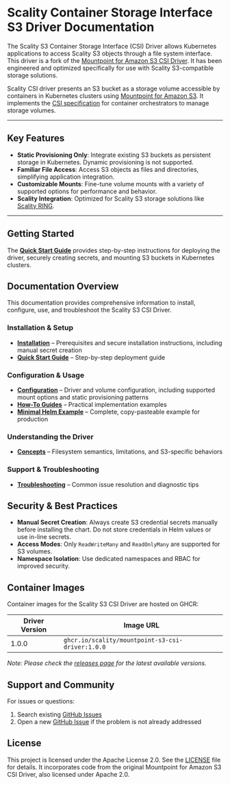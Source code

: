 # Scality Container Storage Interface S3 Driver Documentation

The Scality S3 Container Storage Interface (CSI) Driver allows Kubernetes applications to access Scality S3 objects through a file system interface.
This driver is a fork of the [Mountpoint for Amazon S3 CSI Driver](https://github.com/awslabs/mountpoint-s3-csi-driver).
It has been engineered and optimized specifically for use with Scality S3-compatible storage solutions.

Scality CSI driver presents an S3 bucket as a storage volume accessible by containers in Kubernetes clusters using [Mountpoint for Amazon S3](https://github.com/awslabs/mountpoint-s3).
It implements the [CSI specification](https://github.com/container-storage-interface/spec/blob/master/spec.md) for container orchestrators to manage storage volumes.

---

## Key Features

- **Static Provisioning Only**: Integrate existing S3 buckets as persistent storage in Kubernetes. Dynamic provisioning is not supported.
- **Familiar File Access**: Access S3 objects as files and directories, simplifying application integration.
- **Customizable Mounts**: Fine-tune volume mounts with a variety of supported options for performance and behavior.
- **Scality Integration**: Optimized for Scality S3 storage solutions like [Scality RING](https://www.scality.com/ring/).

---

## Getting Started

The **[Quick Start Guide](quick-start.md)** provides step-by-step instructions for deploying the driver, securely creating secrets, and mounting S3 buckets in Kubernetes clusters.

## Documentation Overview

This documentation provides comprehensive information to install, configure, use, and troubleshoot the Scality S3 CSI Driver.

### Installation & Setup

- **[Installation](installation.md)** – Prerequisites and secure installation instructions, including manual secret creation
- **[Quick Start Guide](quick-start.md)** – Step-by-step deployment guide

### Configuration & Usage

- **[Configuration](configuration/index.md)** – Driver and volume configuration, including supported mount options and static provisioning patterns
- **[How-To Guides](how-to/static-provisioning.md)** – Practical implementation examples
- **[Minimal Helm Example](examples/minimal-helm.yaml)** – Complete, copy-pasteable example for production

### Understanding the Driver

- **[Concepts](concepts/filesystem-semantics.md)** – Filesystem semantics, limitations, and S3-specific behaviors

### Support & Troubleshooting

- **[Troubleshooting](troubleshooting.md)** – Common issue resolution and diagnostic tips

## Security & Best Practices

- **Manual Secret Creation**: Always create S3 credential secrets manually before installing the chart. Do not store credentials in Helm values or use in-line secrets.
- **Access Modes**: Only `ReadWriteMany` and `ReadOnlyMany` are supported for S3 volumes.
- **Namespace Isolation**: Use dedicated namespaces and RBAC for improved security.

## Container Images

Container images for the Scality S3 CSI Driver are hosted on GHCR:

| Driver Version | Image URL                                                                 |
|----------------|---------------------------------------------------------------------------|
| 1.0.0          | `ghcr.io/scality/mountpoint-s3-csi-driver:1.0.0`                          |

*Note: Please check the [releases page](https://github.com/scality/mountpoint-s3-csi-driver/releases) for the latest available versions.*

## Support and Community

For issues or questions:

1. Search existing [GitHub Issues](https://github.com/scality/mountpoint-s3-csi-driver/issues)
2. Open a new [GitHub Issue](https://github.com/scality/mountpoint-s3-csi-driver/issues) if the problem is not already addressed

## License

This project is licensed under the Apache License 2.0. See the [LICENSE](https://github.com/scality/mountpoint-s3-csi-driver/blob/main/LICENSE) file for details.
It incorporates code from the original Mountpoint for Amazon S3 CSI Driver, also licensed under Apache 2.0.
